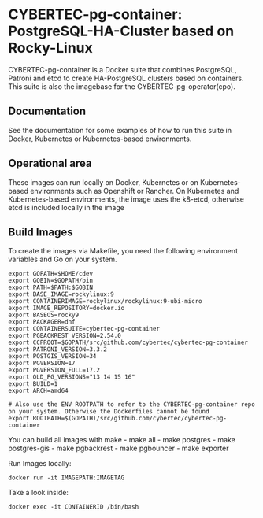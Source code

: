 # CYBERTEC-pg-container: PostgreSQL-HA-Cluster based on Rocky-Linux

<p>CYBERTEC-pg-container is a Docker suite that combines PostgreSQL, Patroni and etcd to create HA-PostgreSQL clusters based on containers. This suite is also the imagebase for the CYBERTEC-pg-operator(cpo).</p>

## Documentation

<p>See the documentation for some examples of how to run this suite in Docker, Kubernetes or Kubernetes-based environments.</p>

## Operational area
<p>These images can run locally on Docker, Kubernetes or on Kubernetes-based environments such as Openshift or Rancher.
On Kubernetes and Kubernetes-based environments, the image uses the k8-etcd, otherwise etcd is included locally in the image</p>

## Build Images

<p>To create the images via Makefile, you need the following environment variables and Go on your system.</p>

    export GOPATH=$HOME/cdev
    export GOBIN=$GOPATH/bin
    export PATH=$PATH:$GOBIN
    export BASE_IMAGE=rockylinux:9
    export CONTAINERIMAGE=rockylinux/rockylinux:9-ubi-micro
    export IMAGE_REPOSITORY=docker.io
    export BASEOS=rocky9
    export PACKAGER=dnf
    export CONTAINERSUITE=cybertec-pg-container
    export PGBACKREST_VERSION=2.54.0
    export CCPROOT=$GOPATH/src/github.com/cybertec/cybertec-pg-container
    export PATRONI_VERSION=3.3.2
    export POSTGIS_VERSION=34
    export PGVERSION=17
    export PGVERSION_FULL=17.2
    export OLD_PG_VERSIONS="13 14 15 16"
    export BUILD=1
    export ARCH=amd64

    # Also use the ENV ROOTPATH to refer to the CYBERTEC-pg-container repo on your system. Otherwise the Dockerfiles cannot be found
    export ROOTPATH=$(GOPATH)/src/github.com/cybertec/cybertec-pg-container

<p>You can build all images with make
- make all
- make postgres
- make postgres-gis
- make pgbackrest
- make pgbouncer
- make exporter
</p>
<p>Run Images locally:</p>

    docker run -it IMAGEPATH:IMAGETAG

<p>Take a look inside:</p>

    docker exec -it CONTAINERID /bin/bash
